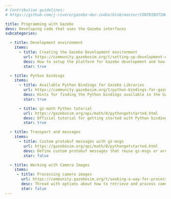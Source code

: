 ```yaml
---
# Contribution guidelines:
# https://github.com/j-rivero/gazebo-doc-index/blob/master/CONTRIBUTING.md

title: Programming with Gazebo
desc: Developing code that uses the Gazebo interfaces
subcategories:

  - title: Development environment
    items:
      - title: Creating the Gazebo Development environment
        url: https://community.gazebosim.org/t/setting-up-development-environment-for-making-changes-on-gz-sim-gz-math-gz-sensors/3725/2
        desc: How to setup the platform for Gazebo development and how to install the required dependencies
        star: true

  - title: Python bindings
    items:
      - title: Available Python Bindings for Gazebo Libraries
        url: https://community.gazebosim.org/t/python-bindings-for-gazebo-ignition/360/15?u=jrivero
        desc: Hints for finding the Python bindings available in the Gazebo libraries
        star: true

      - title: gz-math Python tutorial
        url: https://gazebosim.org/api/math/8/pythongetstarted.html
        desc: Official tutorial for getting started with Python bindings for gz-math
        star: true

  - title: Transport and messages
    items:
      - title: Custom protobuf messages with gz-msgs
        url: https://gazebosim.org/api/math/8/pythongetstarted.html
        desc: Define custom protobuf messages that reuse gz-msgs or are hosted in an external repository
        star: false

  - title: Working with Camera Images
    items:
     - title: Processing camera images
       url: https://community.gazebosim.org/t/seeking-a-way-for-processing-gazebo-garden-camera-sensor-data-without-ros/2604/
       desc: Thread with options about how to retrieve and process camera images
       star: false
---
```

